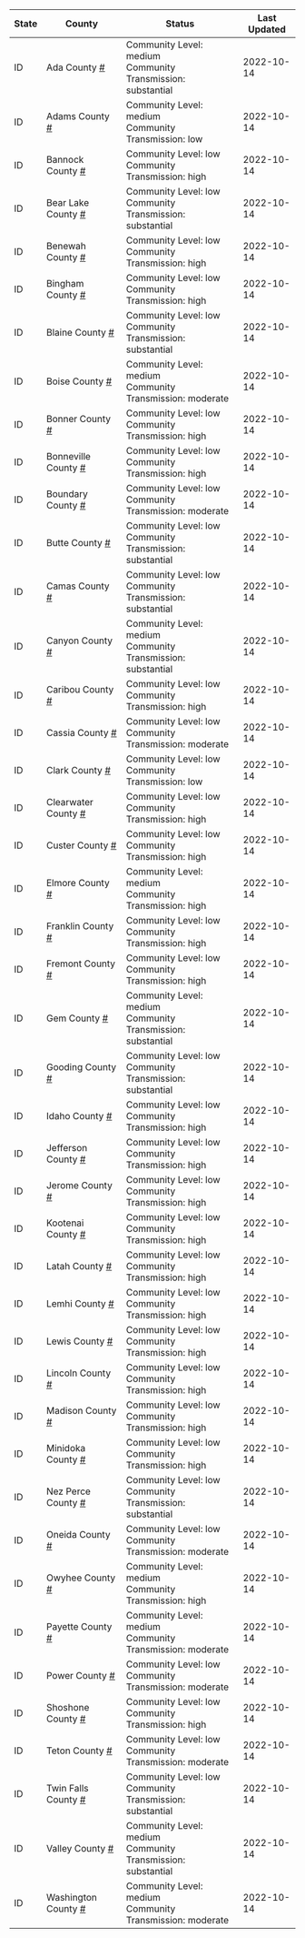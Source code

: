 State | County | Status | Last Updated
--- | --- | --- | --- 
ID | Ada County <a href="#ada_county">#</a> | <a name="ada_county"></a>Community Level: medium<br/>Community Transmission: substantial | 2022-10-14
ID | Adams County <a href="#adams_county">#</a> | <a name="adams_county"></a>Community Level: medium<br/>Community Transmission: low | 2022-10-14
ID | Bannock County <a href="#bannock_county">#</a> | <a name="bannock_county"></a>Community Level: low<br/>Community Transmission: high | 2022-10-14
ID | Bear Lake County <a href="#bear_lake_county">#</a> | <a name="bear_lake_county"></a>Community Level: low<br/>Community Transmission: substantial | 2022-10-14
ID | Benewah County <a href="#benewah_county">#</a> | <a name="benewah_county"></a>Community Level: low<br/>Community Transmission: high | 2022-10-14
ID | Bingham County <a href="#bingham_county">#</a> | <a name="bingham_county"></a>Community Level: low<br/>Community Transmission: high | 2022-10-14
ID | Blaine County <a href="#blaine_county">#</a> | <a name="blaine_county"></a>Community Level: low<br/>Community Transmission: substantial | 2022-10-14
ID | Boise County <a href="#boise_county">#</a> | <a name="boise_county"></a>Community Level: medium<br/>Community Transmission: moderate | 2022-10-14
ID | Bonner County <a href="#bonner_county">#</a> | <a name="bonner_county"></a>Community Level: low<br/>Community Transmission: high | 2022-10-14
ID | Bonneville County <a href="#bonneville_county">#</a> | <a name="bonneville_county"></a>Community Level: low<br/>Community Transmission: high | 2022-10-14
ID | Boundary County <a href="#boundary_county">#</a> | <a name="boundary_county"></a>Community Level: low<br/>Community Transmission: moderate | 2022-10-14
ID | Butte County <a href="#butte_county">#</a> | <a name="butte_county"></a>Community Level: low<br/>Community Transmission: substantial | 2022-10-14
ID | Camas County <a href="#camas_county">#</a> | <a name="camas_county"></a>Community Level: low<br/>Community Transmission: substantial | 2022-10-14
ID | Canyon County <a href="#canyon_county">#</a> | <a name="canyon_county"></a>Community Level: medium<br/>Community Transmission: substantial | 2022-10-14
ID | Caribou County <a href="#caribou_county">#</a> | <a name="caribou_county"></a>Community Level: low<br/>Community Transmission: high | 2022-10-14
ID | Cassia County <a href="#cassia_county">#</a> | <a name="cassia_county"></a>Community Level: low<br/>Community Transmission: moderate | 2022-10-14
ID | Clark County <a href="#clark_county">#</a> | <a name="clark_county"></a>Community Level: low<br/>Community Transmission: low | 2022-10-14
ID | Clearwater County <a href="#clearwater_county">#</a> | <a name="clearwater_county"></a>Community Level: low<br/>Community Transmission: high | 2022-10-14
ID | Custer County <a href="#custer_county">#</a> | <a name="custer_county"></a>Community Level: low<br/>Community Transmission: high | 2022-10-14
ID | Elmore County <a href="#elmore_county">#</a> | <a name="elmore_county"></a>Community Level: medium<br/>Community Transmission: high | 2022-10-14
ID | Franklin County <a href="#franklin_county">#</a> | <a name="franklin_county"></a>Community Level: low<br/>Community Transmission: high | 2022-10-14
ID | Fremont County <a href="#fremont_county">#</a> | <a name="fremont_county"></a>Community Level: low<br/>Community Transmission: high | 2022-10-14
ID | Gem County <a href="#gem_county">#</a> | <a name="gem_county"></a>Community Level: medium<br/>Community Transmission: substantial | 2022-10-14
ID | Gooding County <a href="#gooding_county">#</a> | <a name="gooding_county"></a>Community Level: low<br/>Community Transmission: substantial | 2022-10-14
ID | Idaho County <a href="#idaho_county">#</a> | <a name="idaho_county"></a>Community Level: low<br/>Community Transmission: high | 2022-10-14
ID | Jefferson County <a href="#jefferson_county">#</a> | <a name="jefferson_county"></a>Community Level: low<br/>Community Transmission: high | 2022-10-14
ID | Jerome County <a href="#jerome_county">#</a> | <a name="jerome_county"></a>Community Level: low<br/>Community Transmission: high | 2022-10-14
ID | Kootenai County <a href="#kootenai_county">#</a> | <a name="kootenai_county"></a>Community Level: low<br/>Community Transmission: high | 2022-10-14
ID | Latah County <a href="#latah_county">#</a> | <a name="latah_county"></a>Community Level: low<br/>Community Transmission: high | 2022-10-14
ID | Lemhi County <a href="#lemhi_county">#</a> | <a name="lemhi_county"></a>Community Level: low<br/>Community Transmission: high | 2022-10-14
ID | Lewis County <a href="#lewis_county">#</a> | <a name="lewis_county"></a>Community Level: low<br/>Community Transmission: high | 2022-10-14
ID | Lincoln County <a href="#lincoln_county">#</a> | <a name="lincoln_county"></a>Community Level: low<br/>Community Transmission: high | 2022-10-14
ID | Madison County <a href="#madison_county">#</a> | <a name="madison_county"></a>Community Level: low<br/>Community Transmission: high | 2022-10-14
ID | Minidoka County <a href="#minidoka_county">#</a> | <a name="minidoka_county"></a>Community Level: low<br/>Community Transmission: high | 2022-10-14
ID | Nez Perce County <a href="#nez_perce_county">#</a> | <a name="nez_perce_county"></a>Community Level: low<br/>Community Transmission: substantial | 2022-10-14
ID | Oneida County <a href="#oneida_county">#</a> | <a name="oneida_county"></a>Community Level: low<br/>Community Transmission: moderate | 2022-10-14
ID | Owyhee County <a href="#owyhee_county">#</a> | <a name="owyhee_county"></a>Community Level: medium<br/>Community Transmission: high | 2022-10-14
ID | Payette County <a href="#payette_county">#</a> | <a name="payette_county"></a>Community Level: medium<br/>Community Transmission: moderate | 2022-10-14
ID | Power County <a href="#power_county">#</a> | <a name="power_county"></a>Community Level: low<br/>Community Transmission: moderate | 2022-10-14
ID | Shoshone County <a href="#shoshone_county">#</a> | <a name="shoshone_county"></a>Community Level: low<br/>Community Transmission: high | 2022-10-14
ID | Teton County <a href="#teton_county">#</a> | <a name="teton_county"></a>Community Level: low<br/>Community Transmission: moderate | 2022-10-14
ID | Twin Falls County <a href="#twin_falls_county">#</a> | <a name="twin_falls_county"></a>Community Level: low<br/>Community Transmission: substantial | 2022-10-14
ID | Valley County <a href="#valley_county">#</a> | <a name="valley_county"></a>Community Level: medium<br/>Community Transmission: substantial | 2022-10-14
ID | Washington County <a href="#washington_county">#</a> | <a name="washington_county"></a>Community Level: medium<br/>Community Transmission: moderate | 2022-10-14
